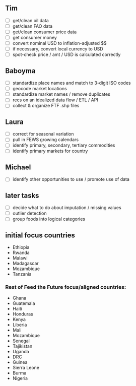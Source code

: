 ## Tim
- [ ] get/clean oil data
- [ ] get/clean FAO data
- [ ] get/clean consumer price data
- [ ] get consumer money
- [ ] convert nominal USD to inflation-adjusted $$
- [ ] if necessary, convert local currency to USD
- [ ] spot-check price / amt / USD is calculated correctly

## Baboyma
- [ ] standardize place names and match to 3-digit ISO codes
- [ ] geocode market locations
- [ ] standardize market names / remove duplicates
- [ ] recs on an idealized data flow / ETL / API
- [ ] collect & organize FTF .shp files

## Laura
- [ ] correct for seasonal variation
- [ ] pull in FEWS growing calendars
- [ ] identify primary, secondary, tertiary commodities
- [ ] identify primary markets for country

## Michael
- [ ] identify other opportunities to use / promote use of data

## later tasks
- [ ] decide what to do about imputation / missing values
- [ ] outlier detection
- [ ] group foods into logical categories

## initial focus countries
* Ethiopia
* Rwanda
* Malawi
* Madagascar
* Mozambique
* Tanzania

### Rest of Feed the Future focus/aligned countries:
* Ghana
* Guatemala
* Haiti
* Honduras
* Kenya
* Liberia
* Mali
* Mozambique
* Senegal
* Tajikistan
* Uganda
* DRC
* Guinea
* Sierra Leone
* Burma
* Nigeria
